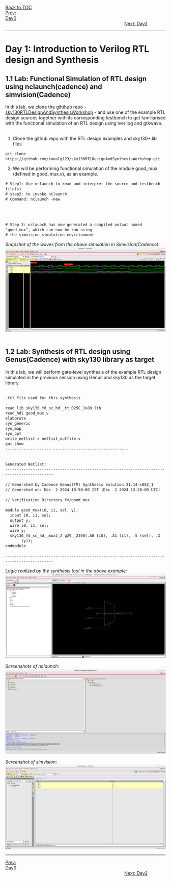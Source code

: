 [Back to TOC](../README.md)  
[Prev: Day0](Day0.md)$~~~~~~~~~~~~~~~~~~~~~~~~~~~~~~~~~~~~~~~~~~~~~~~~~~~~~~~~~~~~~~~~~~~~~~~~~~~~~~~~~~~~~~~~~~~~~~~~~~~~~~~~~~~~~~~~~~~~~~~~~~~~~~~~~~~~~~~~~~~~~~~~~~~~~~~~~~~~~~~~~~~~~~~~~~~~~~~~~~~~~~~~~~~~~~~~~~~~~~~~~~~~~~~~~~~~~~$[Next: Day2](Day2.md)  
_________________________________________________________________________________________________________  
# Day 1: Introduction to Verilog RTL design and Synthesis

## 1.1 Lab: Functional Simulation of RTL design using nclaunch(cadence) and simvision(Cadence)
In this lab, we clone the gihthub repo - [sky130RTLDesignAndSynthesisWorkshop](https://github.com/kunalg123/sky130RTLDesignAndSynthesisWorkshop) - and use one of the example RTL design sources together with its corresponding testbench to get familiarised with the functional simulation of an RTL design using iverilog and gtkwave.   
<br />
1. Clone the github repo with the RTL design examples and sky130*.lib files
```shell
git clone https://github.com/kunalg123/sky130RTLDesignAndSynthesisWorkshop.git
```

2. We will be performing functional simulation of the module good_mux (defined in good_mux.v), as an example.
```shell
# Step1: Use nclaunch to read and interpret the source and testbench file(s) 
# step2: to invoke nclaunch
# Command: nclaunch -new




# Step 3: nclaunch has now generated a compiled output named "good_mux", which can now be run using
# the simvision simulation envirionment

```

_Snapshot of the waves from the above simulation in Simvision(Cadence):_
![D1_lab1_2input_nclaunch_simvision](/docs/images/D1_lab1_2input_mux_simvision.png)
<br />
<br />

## 1.2 Lab: Synthesis of RTL design using Genus(Cadence) with sky130 library as target
In this lab, we will perform gate-level synthesis of the example RTL design simulated in the previous session using Genus and sky130 as the target library.
<br />

```

.tcl file used for this synthesis

read_lib sky130_fd_sc_hd__tt_025C_1v80.lib
read_hdl good_mux.v
elaborate
syn_generic
syn_map
syn_opt
write_netlist > netlist_outfile.v
gui_show
------------------------------------------------------


Generated Netlist:
-------------------------------------------------------------------------------------------

// Generated by Cadence Genus(TM) Synthesis Solution 21.14-s082_1
// Generated on: Dec  2 2024 18:50:00 IST (Dec  2 2024 13:20:00 UTC)

// Verification Directory fv/good_mux 

module good_mux(i0, i1, sel, y);
  input i0, i1, sel;
  output y;
  wire i0, i1, sel;
  wire y;
  sky130_fd_sc_hd__mux2_2 g29__2398(.A0 (i0), .A1 (i1), .S (sel), .X
       (y));
endmodule

-------------------------------------------------------------------------------------------
```
  
_Logic realized by the synthesis tool in the above example:_
![D1_lab3_2input_mux_synth_logical_diagram](/docs/images/D1_lab1_2input_mux_synth_logical_diagram.png)  

_Screenshots of nclaunch:_
![D1_nclaunch_screenshot](/docs/images/D1_lab_nclaunch_screenshot.png)  

_Screenshot of simvision:_
![D1_simvision_screenshot](/docs/images/D1_lab_simvision_screenshot.png)  

_________________________________________________________________________________________________________  

[Prev: Day0](Day0.md)$~~~~~~~~~~~~~~~~~~~~~~~~~~~~~~~~~~~~~~~~~~~~~~~~~~~~~~~~~~~~~~~~~~~~~~~~~~~~~~~~~~~~~~~~~~~~~~~~~~~~~~~~~~~~~~~~~~~~~~~~~~~~~~~~~~~~~~~~~~~~~~~~~~~~~~~~~~~~~~~~~~~~~~~~~~~~~~~~~~~~~~~~~~~~~~~~~~~~~~~~~~~~~~~~~~~~~~$[Next: Day2](Day2.md)  
